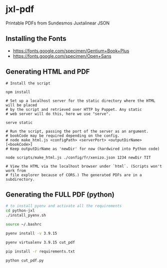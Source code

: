 # jxl-pdf
Printable PDFs from Sundesmos Juxtalinear JSON

## Installing the Fonts
- https://fonts.google.com/specimen/Gentium+Book+Plus
- https://fonts.google.com/specimen/Open+Sans

## Generating HTML and PDF
```
# Install the script

npm install

# Set up a localhost server for the static directory where the HTML will be placed
# by the script and retrieved over HTTP by Puppet. Any static
# web server will do this, here we use "serve".

serve static

# Run the script, passing the port of the server as an argument.
# bookCode may be required depending on the config.
# node make_html.js <configPath> <serverPort> <outputDirName> [<bookCode>]
# Keep outputDirName as 'newDir' for now (hardwired into Python code)

node scripts/make_html.js ./config/fr/xenizo.json 1234 newDir TIT

# View the HTML via the localhost browser under `html`. (Scripts won't work from
# file explorer because of CORS.) The generated PDFs are in a subdirectory.
```

## Generating the FULL PDF (python)

```bash
# to install pyenv and activate all the requirements
cd python-jxl
./install_pyenv.sh

source ~/.bashrc

pyenv install -v 3.9.15

pyenv virtualenv 3.9.15 cut_pdf

pip install -r requirements.txt

python cut_pdf.py
```
